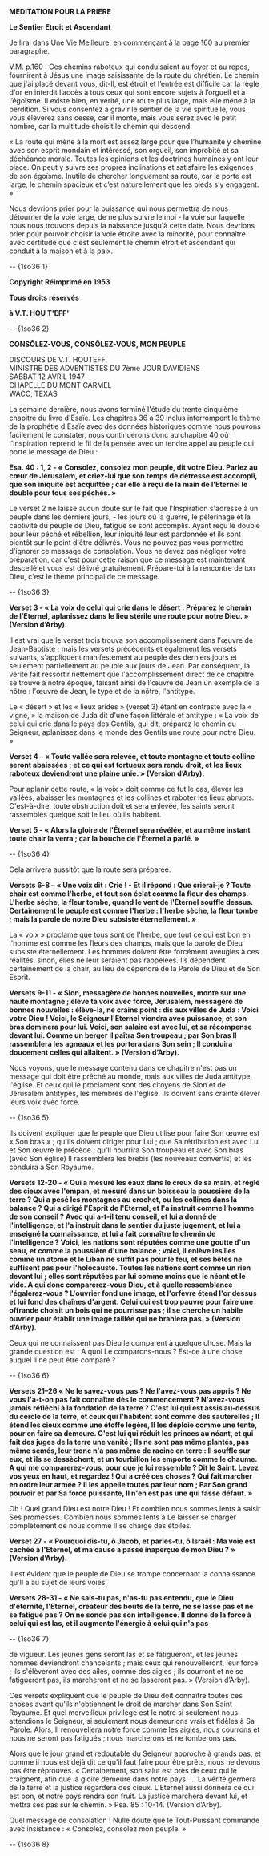 **MEDITATION POUR LA PRIERE**

**Le Sentier Etroit et Ascendant**

Je lirai dans Une Vie Meilleure, en commençant à la page 160 au premier paragraphe.

V.M. p.160 : Ces chemins raboteux qui conduisaient au foyer et au repos, fournirent à Jésus une image saisissante de la route du chrétien. Le chemin que j'ai placé devant vous, dit-Il, est étroit et l’entrée est difficile car la règle d'or en interdit l’accès à tous ceux qui sont encore sujets à l’orgueil et à l’égoïsme. II existe bien, en vérité, une route plus large, mais elle mène à la perdition. Si vous consentez à gravir le sentier de la vie spirituelle, vous vous élèverez sans cesse, car il monte, mais vous serez avec le petit nombre, car la multitude choisit le chemin qui descend.

« La route qui mène à la mort est assez large pour que l’humanité y chemine avec son esprit mondain et intéressé, son orgueil, son improbité et sa déchéance morale. Toutes les opinions et les doctrines humaines y ont leur place. On peut y suivre ses propres inclinations et satisfaire les exigences de son égoïsme. Inutile de chercher longuement sa route, car la porte est large, le chemin spacieux et c’est naturellement que les pieds s’y engagent. »

Nous devrions prier pour la puissance qui nous permettra de nous détourner de la voie large, de ne plus suivre le moi - la voie sur laquelle nous nous trouvons depuis la naissance jusqu'à cette date. Nous devrions prier pour pouvoir choisir la voie étroite avec la minorité, pour connaître avec certitude que c'est seulement le chemin étroit et ascendant qui conduit à la maison et à la paix.

 -- {1so36 1}   
  
    
**Copyright Réimprimé en 1953**

**Tous droits réservés**

**à V.T. HOU T'EFF'**

 -- {1so36 2}   
  
  **CONSÔLEZ-VOUS, CONSÔLEZ-VOUS, MON PEUPLE**

DISCOURS DE V.T. HOUTEFF,  
MINISTRE DES ADVENTISTES DU 7ème JOUR DAVIDIENS  
SABBAT 12 AVRIL 1947  
CHAPELLE DU MONT CARMEL  
WACO, TEXAS

La semaine dernière, nous avons terminé l'étude du trente cinquième chapitre du livre d'Esaïe. Les chapitres 36 à 39 inclus interrompent le thème de la prophétie d'Esaïe avec des données historiques comme nous pouvons facilement le constater, nous continuerons donc au chapitre 40 où l'Inspiration reprend le fil de la pensée avec un tendre appel au peuple qui porte le message de Dieu :

**Esa. 40 : 1, 2 - « Consolez, consolez mon peuple, dit votre Dieu. Parlez au cœur de Jérusalem, et criez-lui que son temps de détresse est accompli, que son iniquité est acquittée ; car elle a reçu de la main de l'Eternel le double pour tous ses péchés. »**

Le verset 2 ne laisse aucun doute sur le fait que l'Inspiration s'adresse à un peuple dans les derniers jours, - les jours où la guerre, le pèlerinage et la captivité du peuple de Dieu, fatigué se sont accomplis. Ayant reçu le double pour leur péché et rébellion, leur iniquité leur est pardonnée et ils sont bientôt sur le point d'être délivrés. Vous ne pouvez pas vous permettre d'ignorer ce message de consolation. Vous ne devez pas négliger votre préparation, car c'est pour cette raison que ce message est maintenant descellé et vous est délivré gratuitement. Prépare-toi à la rencontre de ton Dieu, c'est le thème principal de ce message.

 -- {1so36 3}   
  
  **Verset 3 - « La voix de celui qui crie dans le désert : Préparez le chemin de l’Eternel, aplanissez dans le lieu stérile une route pour notre Dieu. » (Version d’Arby).**

Il est vrai que le verset trois trouva son accomplissement dans l'œuvre de Jean-Baptiste ; mais les versets précédents et également les versets suivants, s'appliquent manifestement au peuple des derniers jours et seulement partiellement au peuple aux jours de Jean. Par conséquent, la vérité fait ressortir nettement que l'accomplissement direct de ce chapitre se trouve à notre époque, faisant ainsi de l'œuvre de Jean un exemple de la nôtre : l'œuvre de Jean, le type et de la nôtre, l'antitype.

Le « désert » et les « lieux arides » (verset 3) étant en contraste avec la « vigne, » la maison de Juda dit d'une façon littérale et antitype : « La voix de celui qui crie dans le pays des Gentils, qui dit, préparez le chemin du Seigneur, aplanissez dans le monde des Gentils une route pour notre Dieu. »

**Verset 4 – « Toute vallée sera relevée, et toute montagne et toute colline seront abaissées ; et ce qui est tortueux sera rendu droit, et les lieux raboteux deviendront une plaine unie. » (Version d’Arby).**

Pour aplanir cette route, « la voix » doit comme ce fut le cas, élever les vallées, abaisser les montagnes et les collines et raboter les lieux abrupts. C'est-à-dire, toute obstruction doit et sera enlevée, les saints seront rassemblés quelque soit le lieu où ils habitent.

**Verset 5 - « Alors la gloire de l'Éternel sera révélée, et au même instant toute chair la verra ; car la bouche de l'Éternel a parlé. »**

 -- {1so36 4}   
  
  Cela arrivera aussitôt que la route sera préparée.

**Versets 6-8 – « Une voix dit : Crie ! - Et il répond : Que crierai-je ? Toute chair est comme l'herbe, et tout son éclat comme la fleur des champs. L'herbe sèche, la fleur tombe, quand le vent de l'Éternel souffle dessus. Certainement le peuple est comme l'herbe : l'herbe sèche, la fleur tombe ; mais la parole de notre Dieu subsiste éternellement. »**

La « voix » proclame que tous sont de l'herbe, que tout ce qui est bon en l'homme est comme les fleurs des champs, mais que la parole de Dieu subsiste éternellement. Les hommes doivent être forcément aveugles à ces réalités, sinon, elles ne leur seraient pas rappelées. Ils dépendent certainement de la chair, au lieu de dépendre de la Parole de Dieu et de Son Esprit.

**Versets 9-11 - « Sion, messagère de bonnes nouvelles, monte sur une haute montagne ; élève ta voix avec force, Jérusalem, messagère de bonnes nouvelles : élève-la, ne crains point : dis aux villes de Juda : Voici votre Dieu ! Voici, le Seigneur l'Eternel viendra avec puissance, et son bras dominera pour lui. Voici, son salaire est avec lui, et sa récompense devant lui. Comme un berger Il paîtra Son troupeau ; par Son bras Il rassemblera les agneaux et les portera dans Son sein ; Il conduira doucement celles qui allaitent. » (Version d’Arby).**

Nous voyons, que le message contenu dans ce chapitre n'est pas un message qui doit être prêché au monde, mais aux villes de Juda antitype, l'église. Et ceux qui le proclament sont des citoyens de Sion et de Jérusalem antitypes, les membres de l'église. Ils doivent sans crainte élever leurs voix avec force.

 -- {1so36 5}   
  
    
Ils doivent expliquer que le peuple que Dieu utilise pour faire Son œuvre est « Son bras » ; qu'ils doivent diriger pour Lui ; que Sa rétribution est avec Lui et Son œuvre le précède ; qu'Il nourrira Son troupeau et avec Son bras (avec Son église) Il rassemblera les brebis (les nouveaux convertis) et les conduira à Son Royaume.

**Versets 12-20 - « Qui a mesuré les eaux dans le creux de sa main, et réglé des cieux avec l'empan, et mesuré dans un boisseau la poussière de la terre ? Qui a pesé les montagnes au crochet, ou les collines dans la balance ? Qui a dirigé l'Esprit de l'Eternel, et l'a instruit comme l'homme de son conseil ? Avec qui a-t-il tenu conseil, et lui a donné de l'intelligence, et l'a instruit dans le sentier du juste jugement, et lui a enseigné la connaissance, et lui a fait connaître le chemin de l'intelligence ? Voici, les nations sont réputées comme une goutte d'un seau, et comme la poussière d'une balance ; voici, il enlève les îles comme un atome et le Liban ne suffit pas pour le feu, et ses bêtes ne suffisent pas pour l'holocauste. Toutes les nations sont comme un rien devant lui ; elles sont réputées par lui comme moins que le néant et le vide. A qui donc comparerez-vous Dieu, et à quelle ressemblance l'égalerez-vous ? L'ouvrier fond une image, et l'orfèvre étend l'or dessus et lui fond des chaînes d'argent. Celui qui est trop pauvre pour faire une offrande choisit un bois qui ne pourrisse pas ; il se cherche un habile ouvrier pour établir une image taillée qui ne branlera pas. » (Version d’Arby).**

Ceux qui ne connaissent pas Dieu le comparent à quelque chose. Mais la grande question est : A quoi Le comparons-nous ? Est-ce à une chose auquel il ne peut être comparé ?

 -- {1so36 6}   
  
  **Versets 21–26 « Ne le savez-vous pas ? Ne l'avez-vous pas appris ? Ne vous l'a-t-on pas fait connaître dès le commencement ? N'avez-vous jamais réfléchi à la fondation de la terre ? C'est lui qui est assis au-dessus du cercle de la terre, et ceux qui l'habitent sont comme des sauterelles ; Il étend les cieux comme une étoffe légère, Il les déploie comme une tente, pour en faire sa demeure. C'est lui qui réduit les princes au néant, et qui fait des juges de la terre une vanité ; Ils ne sont pas même plantés, pas même semés, leur tronc n'a pas même de racine en terre : Il souffle sur eux, et ils se dessèchent, et un tourbillon les emporte comme le chaume. A qui me comparerez-vous, pour que je lui ressemble ? Dit le Saint. Levez vos yeux en haut, et regardez ! Qui a créé ces choses ? Qui fait marcher en ordre leur armée ? Il les appelle toutes par leur nom ; Par Son grand pouvoir et par Sa force puissante, Il n'en est pas une qui fasse défaut. »**

Oh ! Quel grand Dieu est notre Dieu ! Et combien nous sommes lents à saisir Ses promesses. Combien nous sommes lents à Le laisser se charger complètement de nous comme Il se charge des étoiles.

**Verset 27 - « Pourquoi dis-tu, ô Jacob, et parles-tu, ô Israël : Ma voie est cachée à l'Eternel, et ma cause a passé inaperçue de mon Dieu ? » (Version d’Arby).**

Il est évident que le peuple de Dieu se trompe concernant la connaissance qu'Il a au sujet de leurs voies.

**Versets 28-31 - « Ne sais-tu pas, n'as-tu pas entendu, que le Dieu d'éternité, l'Eternel, créateur des bouts de la terre, ne se lasse pas et ne se fatigue pas ? On ne sonde pas son intelligence. Il donne de la force à celui qui est las, et il augmente l'énergie à celui qui n'a pas**

 -- {1so36 7}   
  
  de vigueur. Les jeunes gens seront las et se fatigueront, et les jeunes hommes deviendront chancelants ; mais ceux qui renouvelleront, leur force ; ils s'élèveront avec des ailes, comme des aigles ; ils courront et ne se fatigueront pas, ils marcheront et ne se lasseront pas. » (Version d’Arby).

Ces versets expliquent que le peuple de Dieu doit connaître toutes ces choses avant qu'ils n'obtiennent le droit de marcher dans Son Saint Royaume. Et quel merveilleux privilège est le notre si seulement nous attendions le Seigneur, si seulement nous demeurions vrais et fidèles à Sa Parole. Alors, Il renouvellera notre force comme les aigles, nous courrons et nous ne seront pas fatigués ; nous marcherons et ne tomberons pas.

Alors que le jour grand et redoutable du Seigneur approche à grands pas, et comme il nous est déjà dit ce qu'il faut faire pour être prêts, nous ne devons pas être réprouvés. « Certainement, son salut est près de ceux qui le craignent, afin que la gloire demeure dans notre pays. … La vérité germera de la terre et la justice regardera des cieux. L'Eternel aussi donnera ce qui est bon, et notre pays rendra son fruit. La justice marchera devant lui, et mettra ses pas sur le chemin. » Psa. 85 : 10-14. (Version d’Arby).

Quel message de consolation ! Nulle doute que le Tout-Puissant commande avec insistance : « Consolez, consolez mon peuple. »

 -- {1so36 8}   
  
  